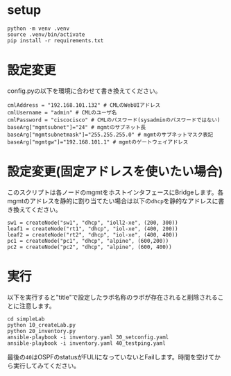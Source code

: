 # setup
```
python -m venv .venv
source .venv/bin/activate
pip install -r requirements.txt
```

# 設定変更

config.pyの以下を環境に合わせて書き換えてください。
```
cmlAddress = "192.168.101.132" # CMLのWebUIアドレス
cmlUsername = "admin" # CMLのユーザ名
cmlPassword = "ciscocisco" # CMLのパスワード(sysadminのパスワードではない)
baseArg["mgmtsubnet"]="24" # mgmtのサブネット長
baseArg["mgmtsubnetmask"]="255.255.255.0" # mgmtのサブネットマスク表記
baseArg["mgmtgw"]="192.168.101.1" # mgmtのゲートウェイアドレス
```

# 設定変更(固定アドレスを使いたい場合)

このスクリプトは各ノードのmgmtをホストインタフェースにBridgeします。各mgmtのアドレスを静的に割り当てたい場合は以下の`dhcp`を静的なアドレスに書き換えてください。
```
sw1 = createNode("sw1", "dhcp", "ioll2-xe", (200, 300))
leaf1 = createNode("rt1", "dhcp", "iol-xe", (400, 200))
leaf2 = createNode("rt2", "dhcp", "iol-xe", (400, 400))
pc1 = createNode("pc1", "dhcp", "alpine", (600,200))
pc2 = createNode("pc2", "dhcp", "alpine", (600, 400))
```

# 実行
以下を実行すると"title"で設定したラボ名称のラボが存在されると削除されることに注意します。

```
cd simpleLab
python 10_createLab.py
python 20_inventory.py
ansible-playbook -i inventory.yaml 30_setconfig.yaml
ansible-playbook -i inventory.yaml 40_testping.yaml 
```

最後の`40`はOSPFのstatusがFULlになっていないとFailします。時間を空けてから実行してみてください。


